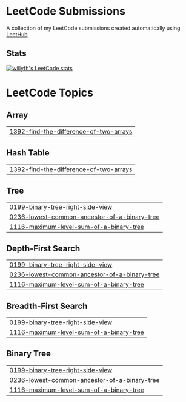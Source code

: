 # LeetCode Submissions
A collection of my LeetCode submissions created automatically using [LeetHub](https://github.com/QasimWani/LeetHub)

## Stats
[![willyfh's LeetCode stats](https://leetcode-stats-six.vercel.app/?username=willyfh&theme=dark)](https://leetcode-stats-six.vercel.app/?username=willyfh&theme=dark)

<!---LeetCode Topics Start-->
# LeetCode Topics
## Array
|  |
| ------- |
| [1392-find-the-difference-of-two-arrays](https://github.com/willyfh/leetcode-submissions/tree/master/1392-find-the-difference-of-two-arrays) |
## Hash Table
|  |
| ------- |
| [1392-find-the-difference-of-two-arrays](https://github.com/willyfh/leetcode-submissions/tree/master/1392-find-the-difference-of-two-arrays) |
## Tree
|  |
| ------- |
| [0199-binary-tree-right-side-view](https://github.com/willyfh/leetcode-submissions/tree/master/0199-binary-tree-right-side-view) |
| [0236-lowest-common-ancestor-of-a-binary-tree](https://github.com/willyfh/leetcode-submissions/tree/master/0236-lowest-common-ancestor-of-a-binary-tree) |
| [1116-maximum-level-sum-of-a-binary-tree](https://github.com/willyfh/leetcode-submissions/tree/master/1116-maximum-level-sum-of-a-binary-tree) |
## Depth-First Search
|  |
| ------- |
| [0199-binary-tree-right-side-view](https://github.com/willyfh/leetcode-submissions/tree/master/0199-binary-tree-right-side-view) |
| [0236-lowest-common-ancestor-of-a-binary-tree](https://github.com/willyfh/leetcode-submissions/tree/master/0236-lowest-common-ancestor-of-a-binary-tree) |
| [1116-maximum-level-sum-of-a-binary-tree](https://github.com/willyfh/leetcode-submissions/tree/master/1116-maximum-level-sum-of-a-binary-tree) |
## Breadth-First Search
|  |
| ------- |
| [0199-binary-tree-right-side-view](https://github.com/willyfh/leetcode-submissions/tree/master/0199-binary-tree-right-side-view) |
| [1116-maximum-level-sum-of-a-binary-tree](https://github.com/willyfh/leetcode-submissions/tree/master/1116-maximum-level-sum-of-a-binary-tree) |
## Binary Tree
|  |
| ------- |
| [0199-binary-tree-right-side-view](https://github.com/willyfh/leetcode-submissions/tree/master/0199-binary-tree-right-side-view) |
| [0236-lowest-common-ancestor-of-a-binary-tree](https://github.com/willyfh/leetcode-submissions/tree/master/0236-lowest-common-ancestor-of-a-binary-tree) |
| [1116-maximum-level-sum-of-a-binary-tree](https://github.com/willyfh/leetcode-submissions/tree/master/1116-maximum-level-sum-of-a-binary-tree) |
<!---LeetCode Topics End-->